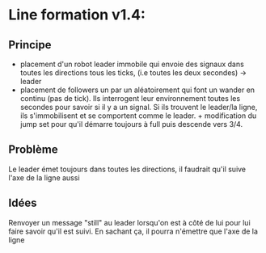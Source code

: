 # Line formation v1.4:
## Principe
* placement d'un robot leader immobile qui envoie des signaux dans toutes les directions tous les ticks, (i.e toutes les deux secondes) -> leader
* placement de followers un par un aléatoirement qui font un wander en continu (pas de tick). Ils interrogent leur environnement toutes les secondes pour savoir si il y a un signal. Si ils trouvent le leader/la ligne, ils s'immobilisent et se comportent comme le leader. + modification du jump set pour qu'il démarre toujours à full puis descende vers 3/4.

## Problème
Le leader émet toujours dans toutes les directions, il faudrait qu'il suive l'axe de la ligne aussi

## Idées
Renvoyer un message "still" au leader lorsqu'on est à côté de lui pour lui faire savoir qu'il est suivi. En sachant ça, il pourra n'émettre que l'axe de la ligne